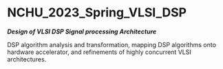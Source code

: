 # NCHU_2023_Spring_VLSI_DSP  
***Design of VLSI DSP Signal processing Architecture***

DSP algorithm analysis and transformation, mapping DSP algorithms onto hardware accelerator, and refinements of highly concurrent VLSI architectures.
